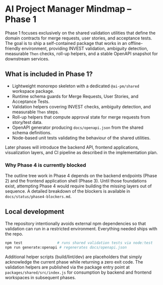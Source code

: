 # AI Project Manager Mindmap – Phase 1

Phase 1 focuses exclusively on the shared validation utilities that define the domain
contracts for merge requests, user stories, and acceptance tests. The goal is to ship a
self-contained package that works in an offline-friendly environment, providing INVEST
validation, ambiguity detection, measurable `Then` checks, roll-up helpers, and a stable
OpenAPI snapshot for downstream services.

## What is included in Phase 1?

- Lightweight monorepo skeleton with a dedicated `@ai-pm/shared` workspace package.
- Runtime schema guards for Merge Requests, User Stories, and Acceptance Tests.
- Validation helpers covering INVEST checks, ambiguity detection, and measurable `Then` steps.
- Roll-up helpers that compute approval state for merge requests from story/test data.
- OpenAPI generator producing `docs/openapi.json` from the shared schema definitions.
- Node-based unit tests validating the behaviour of the shared utilities.

Later phases will introduce the backend API, frontend applications, visualization layers,
and CI pipeline as described in the implementation plan.

### Why Phase 4 is currently blocked

The outline tree work in Phase 4 depends on the backend endpoints (Phase 2) and the frontend
application shell (Phase 3). Until those foundations exist, attempting Phase 4 would require
building the missing layers out of sequence. A detailed breakdown of the blockers is available
in `docs/status/phase4-blockers.md`.

## Local development

The repository intentionally avoids external npm dependencies so that validation can run in
a restricted environment. Everything needed ships with the repo.

```bash
npm test                # runs shared validation tests via node:test
npm run generate:openapi # regenerates docs/openapi.json
```

Additional helper scripts (build/lint/dev) are placeholders that simply acknowledge the
current phase while returning a zero exit code. The validation helpers are published via the
package entry point at `packages/shared/src/index.js` for consumption by backend and frontend
workspaces in subsequent phases.
